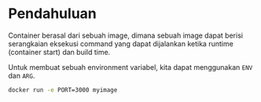 # Pendahuluan

Container berasal dari sebuah image, dimana sebuah image dapat berisi serangkaian eksekusi command yang dapat dijalankan ketika runtime (container start) dan build time.

Untuk membuat sebuah environment variabel, kita dapat menggunakan `ENV` dan `ARG`.

```bash
docker run -e PORT=3000 myimage
```
